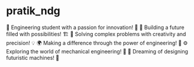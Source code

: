 # pratik_ndg
🌟 Engineering student with a passion for innovation! 🚀 🔧 Building a future filled with possibilities! 🏗️ 📐 Solving complex problems with creativity and precision! 💡 🌍 Making a difference through the power of engineering! 🌟 ⚙️ Exploring the world of mechanical engineering! 🚗 🌌 Dreaming of designing futuristic machines! 🚀 
